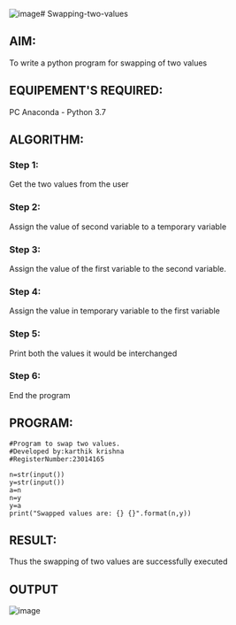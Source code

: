 ![image](https://github.com/karthikkrishna16/Swapping-two-values/assets/148514663/723d01e7-9a84-4134-9fb5-ab5cb84392e7)# Swapping-two-values
## AIM:
To write a python program for swapping of two values
## EQUIPEMENT'S REQUIRED: 
PC
Anaconda - Python 3.7
## ALGORITHM: 
### Step 1:
Get the two values from the user
### Step 2: 
Assign the value of second variable to a temporary variable 
### Step 3: 
Assign the value of the first variable to the second variable.
### Step 4:  
Assign the value in temporary variable to the first variable
### Step 5: 
Print both the values it would be interchanged
### Step 6: 
End the program
## PROGRAM:
~~~
#Program to swap two values.
#Developed by:karthik krishna
#RegisterNumber:23014165

n=str(input())
y=str(input())
a=n
n=y
y=a
print("Swapped values are: {} {}".format(n,y))
~~~

## RESULT:
Thus the swapping of two values are successfully executed
## OUTPUT
![image](https://github.com/karthikkrishna16/Swapping-two-values/assets/148514663/2d0a93b8-3ab0-42e2-8f06-e0b89c6509f6)




